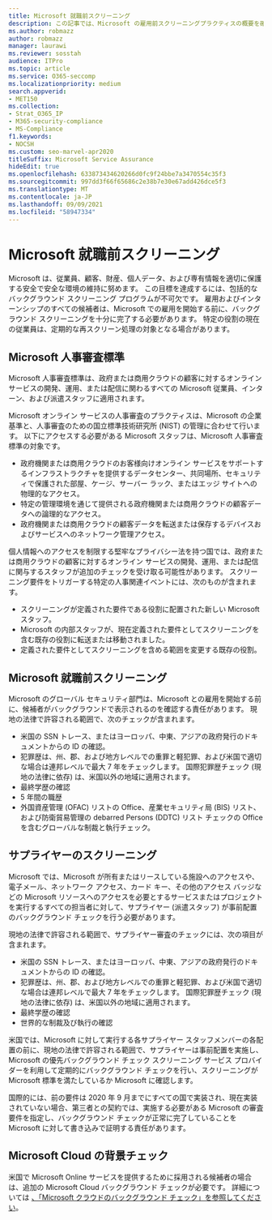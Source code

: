 ```yaml
---
title: Microsoft 就職前スクリーニング
description: この記事では、Microsoft の雇用前スクリーニングプラクティスの概要を確認Microsoft 365。
ms.author: robmazz
author: robmazz
manager: laurawi
ms.reviewer: sosstah
audience: ITPro
ms.topic: article
ms.service: O365-seccomp
ms.localizationpriority: medium
search.appverid:
- MET150
ms.collection:
- Strat_O365_IP
- M365-security-compliance
- MS-Compliance
f1.keywords:
- NOCSH
ms.custom: seo-marvel-apr2020
titleSuffix: Microsoft Service Assurance
hideEdit: true
ms.openlocfilehash: 633873434620266d0fc9f24bbe7a3470554c35f3
ms.sourcegitcommit: 997dd3f66f65686c2e38b7e30e67add426dce5f3
ms.translationtype: MT
ms.contentlocale: ja-JP
ms.lasthandoff: 09/09/2021
ms.locfileid: "58947334"
---
```

# <a name="microsoft-pre-employment-screening"></a>Microsoft 就職前スクリーニング

Microsoft は、従業員、顧客、財産、個人データ、および専有情報を適切に保護する安全で安全な環境の維持に努めます。 この目標を達成するには、包括的なバックグラウンド スクリーニング プログラムが不可欠です。 雇用およびインターンシップのすべての候補者は、Microsoft での雇用を開始する前に、バックグラウンド スクリーニングを十分に完了する必要があります。 特定の役割の現在の従業員は、定期的な再スクリーン処理の対象となる場合があります。

## <a name="the-microsoft-personnel-screening-standard"></a>Microsoft 人事審査標準

Microsoft 人事審査標準は、政府または商用クラウドの顧客に対するオンライン サービスの開発、運用、または配信に関わるすべての Microsoft 従業員、インターン、および派遣スタッフに適用されます。

Microsoft オンライン サービスの人事審査のプラクティスは、Microsoft の企業基準と、人事審査のための国立標準技術研究所 (NIST) の管理に合わせて行います。 以下にアクセスする必要がある Microsoft スタッフは、Microsoft 人事審査標準の対象です。

- 政府機関または商用クラウドのお客様向けオンライン サービスをサポートするインフラストラクチャを提供するデータセンター、共同場所、セキュリティで保護された部屋、ケージ、サーバー ラック、またはエッジ サイトへの物理的なアクセス。
- 特定の管理環境を通じて提供される政府機関または商用クラウドの顧客データへの論理的なアクセス。
- 政府機関または商用クラウドの顧客データを転送または保存するデバイスおよびサービスへのネットワーク管理アクセス。

個人情報へのアクセスを制限する堅牢なプライバシー法を持つ国では、政府または商用クラウドの顧客に対するオンライン サービスの開発、運用、または配信に関与するスタッフが追加のチェックを受け取る可能性があります。 スクリーニング要件をトリガーする特定の人事関連イベントには、次のものが含まれます。

- スクリーニングが定義された要件である役割に配置された新しい Microsoft スタッフ。
- Microsoft の内部スタッフが、現在定義された要件としてスクリーニングを含む既存の役割に転送または移動されました。
- 定義された要件としてスクリーニングを含める範囲を変更する既存の役割。

## <a name="microsoft-pre-employment-screening"></a>Microsoft 就職前スクリーニング

Microsoft のグローバル セキュリティ部門は、Microsoft との雇用を開始する前に、候補者がバックグラウンドで表示されるのを確認する責任があります。
現地の法律で許容される範囲で、次のチェックが含まれます。

- 米国の SSN トレース、またはヨーロッパ、中東、アジアの政府発行のドキュメントからの ID の確認。
- 犯罪歴は、州、郡、および地方レベルでの重罪と軽犯罪、および米国で適切な場合は連邦レベルで最大 7 年をチェックします。 国際犯罪歴チェック (現地の法律に依存) は、米国以外の地域に適用されます。
- 最終学歴の確認
- 5 年間の職歴
- 外国資産管理 (OFAC) リストの Office、産業セキュリティ局 (BIS) リスト、および防衛貿易管理の debarred Persons (DDTC) リスト チェックの Office を含むグローバルな制裁と執行チェック。

## <a name="supplier-screening"></a>サプライヤーのスクリーニング

Microsoft では、Microsoft が所有またはリースしている施設へのアクセスや、電子メール、ネットワーク アクセス、カード キー、その他のアクセス バッジなどの Microsoft リソースへのアクセスを必要とするサービスまたはプロジェクトを実行するすべての担当者に対して、サプライヤー (派遣スタッフ) が事前配置のバックグラウンド チェックを行う必要があります。

現地の法律で許容される範囲で、サプライヤー審査のチェックには、次の項目が含まれます。

- 米国の SSN トレース、またはヨーロッパ、中東、アジアの政府発行のドキュメントからの ID の確認。
- 犯罪歴は、州、郡、および地方レベルでの重罪と軽犯罪、および米国で適切な場合は連邦レベルで最大 7 年をチェックします。 国際犯罪歴チェック (現地の法律に依存) は、米国以外の地域に適用されます。
- 最終学歴の確認
- 世界的な制裁及び執行の確認

米国では、Microsoft に対して実行する各サプライヤー スタッフメンバーの各配置の前に、現地の法律で許容される範囲で、サプライヤーは事前配置を実施し、Microsoft の優先バックグラウンド チェック スクリーニング サービス プロバイダーを利用して定期的にバックグラウンド チェックを行い、スクリーニングが Microsoft 標準を満たしているか Microsoft に確認します。 

国際的には、前の要件は 2020 年 9 月までにすべての国で実装され、現在実装されていない場合、第三者との契約では、実施する必要がある Microsoft の審査要件を指定し、バックグラウンド チェックが正常に完了していることを Microsoft に対して書き込みで証明する責任があります。

## <a name="microsoft-cloud-background-check"></a>Microsoft Cloud の背景チェック

米国で Microsoft Online サービスを提供するために採用される候補者の場合は、追加の Microsoft Cloud バックグラウンド チェックが必要です。 詳細については [、「Microsoft クラウドのバックグラウンド チェック」を参照してください](assurance-cloud-background-check.md)。